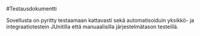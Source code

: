 #Testausdokumentti

Sovellusta on pyritty testaamaan kattavasti sekä automatisoiduin yksikkö- ja integraatiotestein JUnitilla että manuaalisilla järjestelmätason testeillä.
